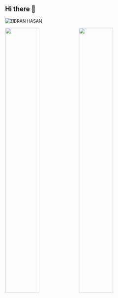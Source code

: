 ## Hi there 👋
![ZIBRAN HASAN](https://github.com/user-attachments/assets/87c2ee62-4ef2-4065-96b7-c30e91105607)

<!--state-->
<img align="left" width="47%" src="https://github-readme-stats.vercel.app/api?username=zibranhasan&hide=contribs,prs&theme=radical"/>

<!--most used languages -->
<img align="left" width="47%" src="https://github-readme-stats.vercel.app/api/top-langs/?username=zibranhasan&layout=compact"/>

<!--
**zibranhasan/zibranhasan** is a ✨ _special_ ✨ repository because its `README.md` (this file) appears on your GitHub profile.

Here are some ideas to get you started:

- 🔭 I’m currently working on ...
- 🌱 I’m currently learning ...
- 👯 I’m looking to collaborate on ...
- 🤔 I’m looking for help with ...
- 💬 Ask me about ...
- 📫 How to reach me: ...
- 😄 Pronouns: ...
- ⚡ Fun fact: ...
-->
